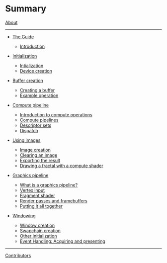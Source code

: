 # Summary

[About](about.md)

-----------

<!-- TODO: Do something about the draft chapters while keeping the numbering. --->

- [The Guide]()
  - [Introduction](01-introduction/01-introduction.md)

- [Initialization]()
  - [Intialization](02-initialization/01-initialization.md)
  - [Device creation](02-initialization/02-device-creation.md)

- [Buffer creation]()
  - [Creating a buffer](03-buffer-creation/01-buffer-creation.md)
  - [Example operation](03-buffer-creation/02-example-operation.md)

- [Compute pipeline]()
  - [Introduction to compute operations](04-compute-pipeline/01-compute-intro.md)
  - [Compute pipelines](04-compute-pipeline/02-compute-pipeline.md)
  - [Descriptor sets](04-compute-pipeline/03-descriptor-sets.md)
  - [Dispatch](04-compute-pipeline/04-dispatch.md)

- [Using images]()
  - [Image creation](05-images/01-image-creation.md)
  - [Clearing an image](05-images/02-image-clear.md)
  - [Exporting the result](05-images/03-image-export.md)
  - [Drawing a fractal with a compute shader](05-images/04-mandelbrot.md)

- [Graphics pipeline]()
  - [What is a graphics pipeline?](06-graphics-pipeline/01-introduction.md)
  - [Vertex input](06-graphics-pipeline/02-vertex-shader.md)
  - [Fragment shader](06-graphics-pipeline/03-fragment-shader.md)
  - [Render passes and framebuffers](06-graphics-pipeline/04-render-pass-framebuffer.md)
  - [Putting it all together](06-graphics-pipeline/05-pipeline-creation.md)
  
- [Windowing]()
  - [Window creation](07-windowing/01-introduction.md)
  - [Swapchain creation](07-windowing/02-swapchain-creation.md)
  - [Other initialization](07-windowing/03-other-initialization.md)
  - [Event Handling: Acquiring and presenting](07-windowing/04-event-handling.md)

-----------

[Contributors](contributors.md)
